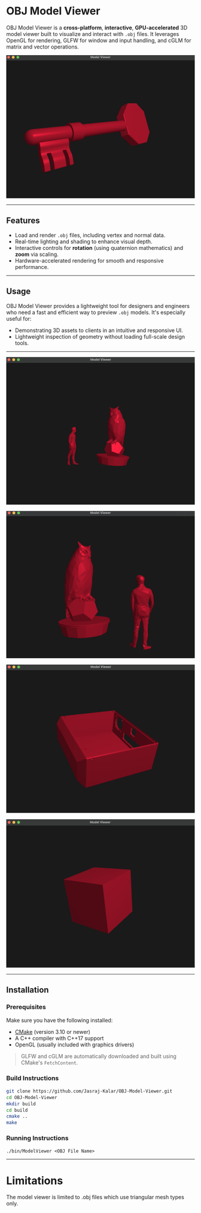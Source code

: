 # OBJ Model Viewer

OBJ Model Viewer is a **cross-platform**, **interactive**, **GPU-accelerated** 3D model viewer built to visualize and interact with `.obj` files. It leverages OpenGL for rendering, GLFW for window and input handling, and cGLM for matrix and vector operations.

![Key](./images/Key.png)

---

## Features

- Load and render `.obj` files, including vertex and normal data.
- Real-time lighting and shading to enhance visual depth.
- Interactive controls for **rotation** (using quaternion mathematics) and **zoom** via scaling.
- Hardware-accelerated rendering for smooth and responsive performance.

---

## Usage

OBJ Model Viewer provides a lightweight tool for designers and engineers who need a fast and efficient way to preview `.obj` models. It's especially useful for:

- Demonstrating 3D assets to clients in an intuitive and responsive UI.
- Lightweight inspection of geometry without loading full-scale design tools.

---


![ManOwl](./images/Man_Owl.png)

![Man Owl Zoomed](./images/Man_Owl_Zoomed.png)

![Box](./images/box.png)

![Cube](./images/cube.png)

---

## Installation

### Prerequisites

Make sure you have the following installed:

- [CMake](https://cmake.org/download/) (version 3.10 or newer)
- A C++ compiler with C++17 support
- OpenGL (usually included with graphics drivers)

> GLFW and cGLM are automatically downloaded and built using CMake's `FetchContent`.

### Build Instructions

```bash
git clone https://github.com/Jasraj-Kalar/OBJ-Model-Viewer.git
cd OBJ-Model-Viewer
mkdir build
cd build
cmake ..
make
```
### Running Instructions
```
./bin/ModelViewer <OBJ File Name>
```

---

# Limitations

The model viewer is limited to .obj files which use triangular mesh types only.
